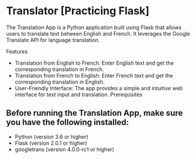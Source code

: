 # Translator [Practicing Flask] 

The Translation App is a Python application built using Flask that allows users to translate text between English and French. It leverages the Google Translate API for language translation.

Features

- Translation from English to French: Enter English text and get the corresponding translation in French.
- Translation from French to English: Enter French text and get the corresponding translation in English.
- User-Friendly Interface: The app provides a simple and intuitive web interface for text input and translation.
Prerequisites

## Before running the Translation App, make sure you have the following installed:

- Python (version 3.6 or higher)
- Flask (version 2.0.1 or higher)
- googletrans (version 4.0.0-rc1 or higher)
